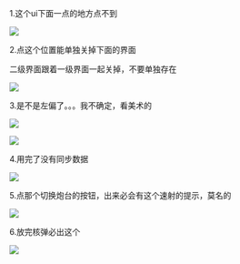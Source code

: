 1.这个ui下面一点的地方点不到

![](https://cdn.nlark.com/yuque/0/2025/png/43733765/1740737969461-a8ef3c46-0a36-4f22-b42a-b5238bbda3fa.png)



2.点这个位置能单独关掉下面的界面

二级界面跟着一级界面一起关掉，不要单独存在

![](https://cdn.nlark.com/yuque/0/2025/png/43733765/1740738020951-77ebeedd-8a80-4166-8bf5-b0055f28dafc.png)



3.是不是左偏了。。。我不确定，看美术的

![](https://cdn.nlark.com/yuque/0/2025/png/43733765/1740738166419-c239daa6-de65-44a1-b558-38b7ce977f28.png)

![](https://cdn.nlark.com/yuque/0/2025/png/43733765/1740738195600-696c6e99-1f7f-4f1e-b11e-0a5d6149ed5c.png)



4.用完了没有同步数据

![](https://cdn.nlark.com/yuque/0/2025/png/43733765/1740738251257-266e9e70-2b85-4e42-979d-1a0f8bbe6f89.png)



5.点那个切换炮台的按钮，出来必会有这个速射的提示，莫名的

![](https://cdn.nlark.com/yuque/0/2025/png/43733765/1740738297094-e5d41da8-b847-4774-9a09-c542bf811bfd.png)



6.放完核弹必出这个

![](https://cdn.nlark.com/yuque/0/2025/png/43733765/1740738736863-0f3c159d-6d3d-4d83-b701-c7ffbb75293e.png)

